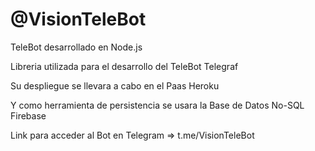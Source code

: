 # @VisionTeleBot
TeleBot desarrollado en Node.js

Libreria utilizada para el desarrollo del TeleBot Telegraf

Su despliegue se llevara a cabo en el Paas Heroku

Y como herramienta de persistencia se usara la Base de Datos No-SQL Firebase

Link para acceder al Bot en Telegram =>  t.me/VisionTeleBot 
